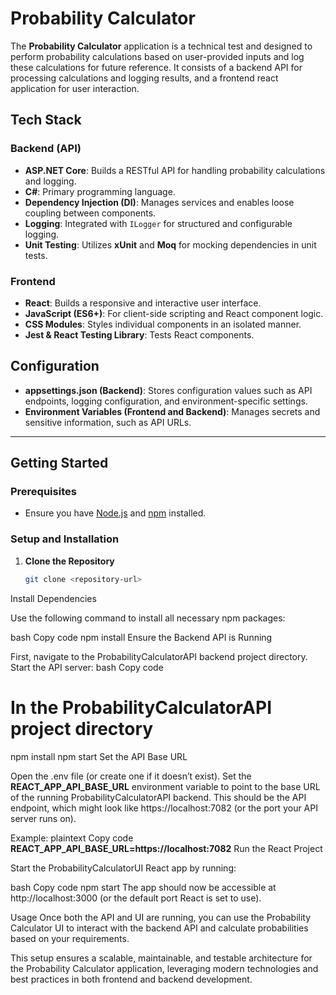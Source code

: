 # Probability Calculator

The **Probability Calculator** application is a technical test and designed to perform probability calculations based on user-provided inputs and log these calculations for future reference. 
It consists of a backend API for processing calculations and logging results, and a frontend react application for user interaction.

## Tech Stack

### Backend (API)

- **ASP.NET Core**: Builds a RESTful API for handling probability calculations and logging.
- **C#**: Primary programming language.
- **Dependency Injection (DI)**: Manages services and enables loose coupling between components.
- **Logging**: Integrated with `ILogger` for structured and configurable logging.
- **Unit Testing**: Utilizes **xUnit** and **Moq** for mocking dependencies in unit tests.

### Frontend

- **React**: Builds a responsive and interactive user interface.
- **JavaScript (ES6+)**: For client-side scripting and React component logic.
- **CSS Modules**: Styles individual components in an isolated manner.
- **Jest & React Testing Library**: Tests React components.

## Configuration

- **appsettings.json (Backend)**: Stores configuration values such as API endpoints, logging configuration, and environment-specific settings.
- **Environment Variables (Frontend and Backend)**: Manages secrets and sensitive information, such as API URLs.

---
## Getting Started

### Prerequisites

- Ensure you have [Node.js](https://nodejs.org/) and [npm](https://www.npmjs.com/) installed.

### Setup and Installation

1. **Clone the Repository**
   ```bash
   git clone <repository-url>
   
Install Dependencies

Use the following command to install all necessary npm packages:

bash
Copy code
npm install
Ensure the Backend API is Running

First, navigate to the ProbabilityCalculatorAPI backend project directory.
Start the API server:
bash
Copy code
# In the ProbabilityCalculatorAPI project directory
npm install
npm start
Set the API Base URL

Open the .env file (or create one if it doesn’t exist).
Set the **REACT_APP_API_BASE_URL** environment variable to point to the base URL of the running ProbabilityCalculatorAPI backend. This should be the API endpoint, which might look like https://localhost:7082 (or the port your API server runs on).

Example:
plaintext
Copy code
**REACT_APP_API_BASE_URL=https://localhost:7082**
Run the React Project

Start the ProbabilityCalculatorUI React app by running:

bash
Copy code
npm start
The app should now be accessible at http://localhost:3000 (or the default port React is set to use).

Usage
Once both the API and UI are running, you can use the Probability Calculator UI to interact with the backend API and calculate probabilities based on your requirements.

This setup ensures a scalable, maintainable, and testable architecture for the Probability Calculator application, leveraging modern technologies and best practices in both frontend and backend development.
